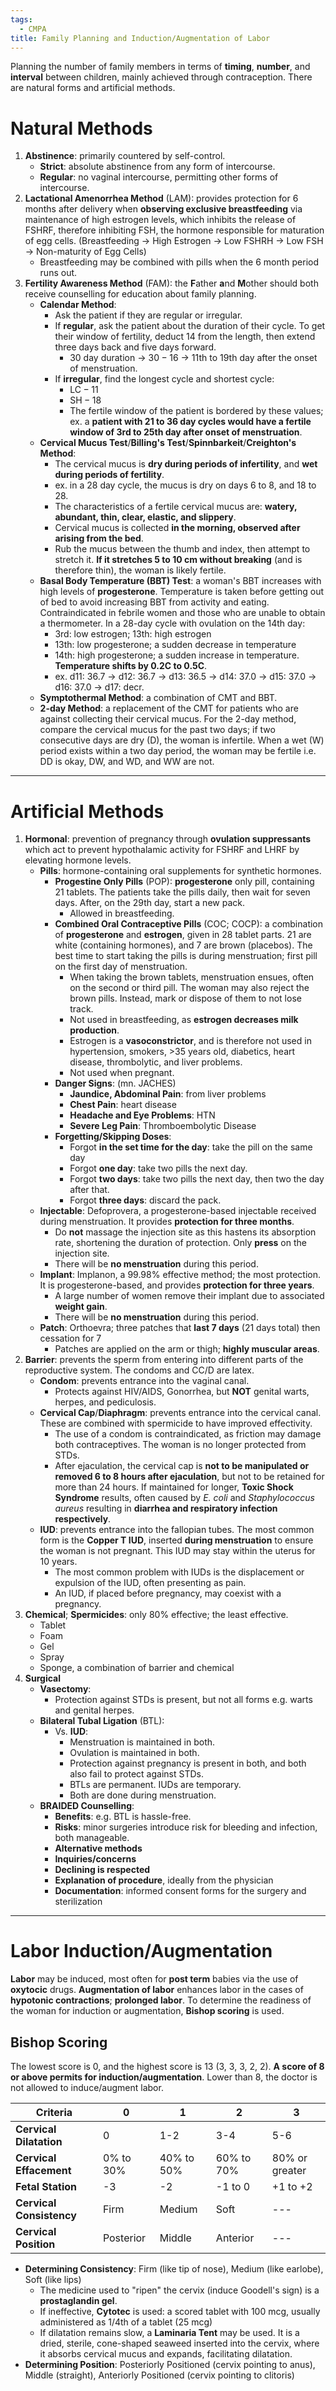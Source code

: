 ```yaml
---
tags:
  - CMPA
title: Family Planning and Induction/Augmentation of Labor
---
```

Planning the number of family members in terms of **timing**, **number**, and **interval** between children, mainly achieved through contraception. There are natural forms and artificial methods.
# Natural Methods
1. **Abstinence**: primarily countered by self-control.
	- **Strict**: absolute abstinence from any form of intercourse.
	- **Regular**: no vaginal intercourse, permitting other forms of intercourse.
2. **Lactational Amenorrhea Method** (LAM): provides protection for 6 months after delivery when **observing exclusive breastfeeding** via maintenance of high estrogen levels, which inhibits the release of FSHRF, therefore inhibiting FSH, the hormone responsible for maturation of egg cells. (Breastfeeding -> High Estrogen -> Low FSHRH -> Low FSH -> Non-maturity of Egg Cells)
	- Breastfeeding may be combined with pills when the 6 month period runs out.
3. **Fertility Awareness Method** (FAM): the **F**ather **a**nd **M**other should both receive counselling for education about family planning.
	- **Calendar Method**:
		- Ask the patient if they are regular or irregular.
		- If **regular**, ask the patient about the duration of their cycle. To get their window of fertility, deduct 14 from the length, then extend three days back and five days forward.
			- 30 day duration -> $30 - 16$ -> 11th to 19th day after the onset of menstruation.
		- If **irregular**, find the longest cycle and shortest cycle:
			- $\text{LC} - 11$
			- $\text{SH} - 18$
			- The fertile window of the patient is bordered by these values; ex. a **patient with 21 to 36 day cycles would have a fertile window of 3rd to 25th day after onset of menstruation**.
	- **Cervical Mucus Test**/**Billing's Test**/**Spinnbarkeit**/**Creighton's Method**:
		- The cervical mucus is **dry during periods of infertility**, and **wet during periods of fertility**.
		- ex. in a 28 day cycle, the mucus is dry on days 6 to 8, and 18 to 28.
		- The characteristics of a fertile cervical mucus are: **watery, abundant, thin, clear, elastic, and slippery**.
		- Cervical mucus is collected **in the morning, observed after arising from the bed**.
		- Rub the mucus between the thumb and index, then attempt to stretch it. **If it stretches 5 to 10 cm without breaking** (and is therefore thin), the woman is likely fertile.
	- **Basal Body Temperature (BBT) Test**: a woman's BBT increases with high levels of **progesterone**. Temperature is taken before getting out of bed to avoid increasing BBT from activity and eating. Contraindicated in febrile women and those who are unable to obtain a thermometer. In a 28-day cycle with ovulation on the 14th day:
		- 3rd: low estrogen; 13th: high estrogen
		- 13th: low progesterone; a sudden decrease in temperature
		- 14th: high progesterone; a sudden increase in temperature. **Temperature shifts by 0.2C to 0.5C**.
		- ex. d11: 36.7 -> d12: 36.7 -> d13: 36.5 -> d14: 37.0 -> d15: 37.0 -> d16: 37.0 -> d17: decr.
	- **Symptothermal Method**: a combination of CMT and BBT.
	- **2-day Method**: a replacement of the CMT for patients who are against collecting their cervical mucus. For the 2-day method, compare the cervical mucus for the past two days; if two consecutive days are dry (D), the woman is infertile. When a wet (W) period exists within a two day period, the woman may be fertile i.e. DD is okay, DW, and WD, and WW are not.
___
# Artificial Methods
1. **Hormonal**: prevention of pregnancy through **ovulation suppressants** which act to prevent hypothalamic activity for FSHRF and LHRF by elevating hormone levels.
	- **Pills**: hormone-containing oral supplements for synthetic hormones.
		- **Progestine Only Pills** (POP): **progesterone** only pill, containing 21 tablets. The patients take the pills daily, then wait for seven days. After, on the 29th day, start a new pack.
			- Allowed in breastfeeding.
		- **Combined Oral Contraceptive Pills** (COC; COCP): a combination of **progesterone** and **estrogen**, given in 28 tablet parts. 21 are white (containing hormones), and 7 are brown (placebos). The best time to start taking the pills is during menstruation; first pill on the first day of menstruation.
			- When taking the brown tablets, menstruation ensues, often on the second or third pill. The woman may also reject the brown pills. Instead, mark or dispose of them to not lose track.
			- Not used in breastfeeding, as **estrogen decreases milk production**.
			- Estrogen is a **vasoconstrictor**, and is therefore not used in hypertension, smokers, >35 years old, diabetics, heart disease, thrombolytic, and liver problems.
			- Not used when pregnant.
		- **Danger Signs**: (mn. JACHES)
			- **Jaundice, Abdominal Pain**: from liver problems
			- **Chest Pain**: heart disease
			- **Headache and Eye Problems**: HTN
			- **Severe Leg Pain**: Thromboembolytic Disease
		- **Forgetting/Skipping Doses**:
			- Forgot **in the set time for the day**: take the pill on the same day
			- Forgot **one day**: take two pills the next day.
			- Forgot **two days**: take two pills the next day, then two the day after that.
			- Forgot **three days**: discard the pack.
	- **Injectable**: Defoprovera, a progesterone-based injectable received during menstruation. It provides **protection for three months**.
		- Do **not** massage the injection site as this hastens its absorption rate, shortening the duration of protection. Only **press** on the injection site.
		- There will be **no menstruation** during this period.
	- **Implant**: Implanon, a 99.98% effective method; the most protection. It is progesterone-based, and provides **protection for three years**.
		- A large number of women remove their implant due to associated **weight gain**.
		- There will be **no menstruation** during this period.
	- **Patch**: Orthoevra; three patches that **last 7 days** (21 days total) then cessation for 7 
		- Patches are applied on the arm or thigh; **highly muscular areas**.
2. **Barrier**: prevents the sperm from entering into different parts of the reproductive system. The condoms and CC/D are latex.
	- **Condom**: prevents entrance into the vaginal canal.
		- Protects against HIV/AIDS, Gonorrhea, but **NOT** genital warts, herpes, and pediculosis.
	- **Cervical Cap**/**Diaphragm**: prevents entrance into the cervical canal. These are combined with spermicide to have improved effectivity.
		- The use of a condom is contraindicated, as friction may damage both contraceptives. The woman is no longer protected from STDs.
		- After ejaculation, the cervical cap is **not to be manipulated or removed 6 to 8 hours after ejaculation**, but not to be retained for more than 24 hours. If maintained for longer, **Toxic Shock Syndrome** results, often caused by *E. coli* and *Staphylococcus aureus* resulting in **diarrhea and respiratory infection respectively**.
	- **IUD**: prevents entrance into the fallopian tubes. The most common form is the **Copper T IUD**, inserted **during menstruation** to ensure the woman is not pregnant. This IUD may stay within the uterus for 10 years.
		- The most common problem with IUDs is the displacement or expulsion of the IUD, often presenting as pain.
		- An IUD, if placed before pregnancy, may coexist with a pregnancy.
3. **Chemical**; **Spermicides**: only 80% effective; the least effective.
	- Tablet
	- Foam
	- Gel
	- Spray
	- Sponge, a combination of barrier and chemical
4. **Surgical**
	- **Vasectomy**:
		- Protection against STDs is present, but not all forms e.g. warts and genital herpes.
	- **Bilateral Tubal Ligation** (BTL): 
		- Vs. **IUD**:
			- Menstruation is maintained in both.
			- Ovulation is maintained in both.
			- Protection against pregnancy is present in both, and both also fail to protect against STDs.
			- BTLs are permanent. IUDs are temporary.
			- Both are done during menstruation.
	- **BRAIDED Counselling**:
		- **Benefits**: e.g. BTL is hassle-free.
		- **Risks**: minor surgeries introduce risk for bleeding and infection, both manageable.
		- **Alternative methods** 
		- **Inquiries/concerns**
		- **Declining is respected**
		- **Explanation of procedure**, ideally from the physician
		- **Documentation**: informed consent forms for the surgery and sterilization
___
# Labor Induction/Augmentation
**Labor** may be induced, most often for **post term** babies via the use of **oxytocic** drugs. **Augmentation of labor** enhances labor in the cases of **hypotonic contractions**; **prolonged labor**. To determine the readiness of the woman for induction or augmentation, **Bishop scoring** is used.
## Bishop Scoring
The lowest score is 0, and the highest score is 13 (3, 3, 3, 2, 2). **A score of 8 or above permits for induction/augmentation**. Lower than 8, the doctor is not allowed to induce/augment labor.

| Criteria                 | 0         | 1          | 2          | 3              |
| ------------------------ | --------- | ---------- | ---------- | -------------- |
| **Cervical Dilatation**  | 0         | 1-2        | 3-4        | 5-6            |
| **Cervical Effacement**  | 0% to 30% | 40% to 50% | 60% to 70% | 80% or greater |
| **Fetal Station**        | -3        | -2         | -1 to 0    | +1 to +2       |
| **Cervical Consistency** | Firm      | Medium     | Soft       | ---            |
| **Cervical Position**    | Posterior | Middle     | Anterior   | ---            |
- **Determining Consistency**: Firm (like tip of nose), Medium (like earlobe), Soft (like lips)
	- The medicine used to "ripen" the cervix (induce Goodell's sign) is a **prostaglandin gel**.
	- If ineffective, **Cytotec** is used: a scored tablet with 100 mcg, usually administered as 1/4th of a tablet (25 mcg)
	- If dilatation remains slow, a **Laminaria Tent** may be used. It is a dried, sterile, cone-shaped seaweed inserted into the cervix, where it absorbs cervical mucus and expands, facilitating dilatation.
- **Determining Position**: Posteriorly Positioned (cervix pointing to anus), Middle (straight), Anteriorly Positioned (cervix pointing to clitoris)